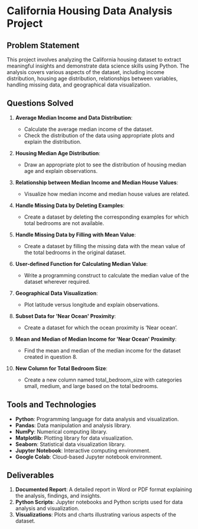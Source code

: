 # California Housing Data Analysis Project

## Problem Statement

This project involves analyzing the California housing dataset to extract meaningful insights and demonstrate data science skills using Python. The analysis covers various aspects of the dataset, including income distribution, housing age distribution, relationships between variables, handling missing data, and geographical data visualization.

## Questions Solved

1. **Average Median Income and Data Distribution**:
   - Calculate the average median income of the dataset.
   - Check the distribution of the data using appropriate plots and explain the distribution.

2. **Housing Median Age Distribution**:
   - Draw an appropriate plot to see the distribution of housing median age and explain observations.

3. **Relationship between Median Income and Median House Values**:
   - Visualize how median income and median house values are related.

4. **Handle Missing Data by Deleting Examples**:
   - Create a dataset by deleting the corresponding examples for which total bedrooms are not available.

5. **Handle Missing Data by Filling with Mean Value**:
   - Create a dataset by filling the missing data with the mean value of the total bedrooms in the original dataset.

6. **User-defined Function for Calculating Median Value**:
   - Write a programming construct to calculate the median value of the dataset wherever required.

7. **Geographical Data Visualization**:
   - Plot latitude versus longitude and explain observations.

8. **Subset Data for 'Near Ocean' Proximity**:
   - Create a dataset for which the ocean proximity is ‘Near ocean’.

9. **Mean and Median of Median Income for 'Near Ocean' Proximity**:
   - Find the mean and median of the median income for the dataset created in question 8.

10. **New Column for Total Bedroom Size**:
    - Create a new column named total_bedroom_size with categories small, medium, and large based on the total bedrooms.

## Tools and Technologies

- **Python**: Programming language for data analysis and visualization.
- **Pandas**: Data manipulation and analysis library.
- **NumPy**: Numerical computing library.
- **Matplotlib**: Plotting library for data visualization.
- **Seaborn**: Statistical data visualization library.
- **Jupyter Notebook**: Interactive computing environment.
- **Google Colab**: Cloud-based Jupyter notebook environment.

## Deliverables

1. **Documented Report**: A detailed report in Word or PDF format explaining the analysis, findings, and insights.
2. **Python Scripts**: Jupyter notebooks and Python scripts used for data analysis and visualization.
3. **Visualizations**: Plots and charts illustrating various aspects of the dataset.


